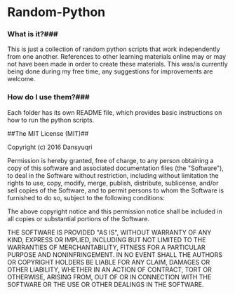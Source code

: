 # Random-Python
### What is it?###
This is just a collection of random python scripts that work independently from one another.
References to other learning materials online may or may not have been made in order to create these materials.
This was/is currently being done during my free time, any suggestions for improvements are welcome.

### How do I use them?###
Each folder has its own README file, which provides basic instructions on how to run the python scripts.

##The MIT License (MIT)##

Copyright (c) 2016 Dansyuqri

Permission is hereby granted, free of charge, to any person obtaining a copy
of this software and associated documentation files (the "Software"), to deal
in the Software without restriction, including without limitation the rights
to use, copy, modify, merge, publish, distribute, sublicense, and/or sell
copies of the Software, and to permit persons to whom the Software is
furnished to do so, subject to the following conditions:

The above copyright notice and this permission notice shall be included in all
copies or substantial portions of the Software.

THE SOFTWARE IS PROVIDED "AS IS", WITHOUT WARRANTY OF ANY KIND, EXPRESS OR
IMPLIED, INCLUDING BUT NOT LIMITED TO THE WARRANTIES OF MERCHANTABILITY,
FITNESS FOR A PARTICULAR PURPOSE AND NONINFRINGEMENT. IN NO EVENT SHALL THE
AUTHORS OR COPYRIGHT HOLDERS BE LIABLE FOR ANY CLAIM, DAMAGES OR OTHER
LIABILITY, WHETHER IN AN ACTION OF CONTRACT, TORT OR OTHERWISE, ARISING FROM,
OUT OF OR IN CONNECTION WITH THE SOFTWARE OR THE USE OR OTHER DEALINGS IN THE
SOFTWARE.
